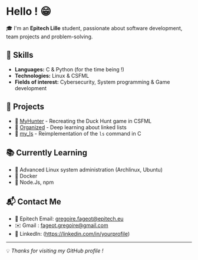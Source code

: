 # Hello ! 😁

🎓 I'm an **Epitech Lille** student, passionate about software development, team projects and problem-solving.

## 🚀 Skills
- **Languages:** C & Python (for the time being !)
- **Technologies:** Linux & CSFML
- **Fields of interest:** Cybersecurity, System programming & Game development

## 📌 Projects
- 🔹 [MyHunter](https://github.com/graigware/MyHunter-Project) - Recreating the Duck Hunt game in CSFML
- 🔹 [Organized](https://github.com/graigware/Organized-Project) - Deep learning about linked lists
- 🔹 [my_ls](https://github.com/graigware/ls-Project) - Reimplementation of the `ls` command in C

## 📚 Currently Learning
- 🔸 Advanced Linux system administration (Archlinux, Ubuntu)
- 🔸 Docker
- 🔸 Node.Js, npm

## 📬 Contact Me
- 📧 Epitech Email: gregoire.fageot@epitech.eu
- ✉️ Gmail : fageot.gregoire@gmail.com
- 💼 LinkedIn: (https://linkedin.com/in/yourprofile)

---

💡 *Thanks for visiting my GitHub profile !*
